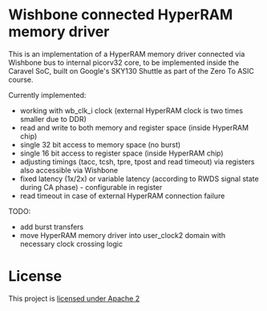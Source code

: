 # Wishbone connected HyperRAM memory driver

This is an implementation of a HyperRAM memory driver connected via Wishbone bus to internal picorv32 core, to be implemented inside the Caravel SoC, built on Google's SKY130 Shuttle as part of the Zero To ASIC course.

Currently implemented:
- working with wb_clk_i clock (external HyperRAM clock is two times smaller due to DDR)
- read and write to both memory and register space (inside HyperRAM chip)
- single 32 bit access to memory space (no burst)
- single 16 bit access to register space (inside HyperRAM chip)
- adjusting timings (tacc, tcsh, tpre, tpost and read timeout) via registers also accessible via Wishbone
- fixed latency (1x/2x) or variable latency (according to RWDS signal state during CA phase) - configurable in register
- read timeout in case of external HyperRAM connection failure

TODO:
- add burst transfers
- move HyperRAM memory driver into user_clock2 domain with necessary clock crossing logic

# License

This project is [licensed under Apache 2](LICENSE)
